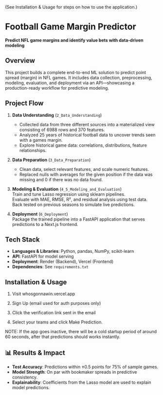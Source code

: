 (See Installation & Usage for steps on how to use the application.)

# Football Game Margin Predictor

**Predict NFL game margins and identify value bets with data-driven modeling**

## Overview
This project builds a complete end-to-end ML solution to predict point spread (margin) in NFL games. It includes data collection, preprocessing, modeling, evaluation, and deployment via an API—showcasing a production-ready workflow for predictive modeling.

## Project Flow
1. **Data Understanding** (`2_Data_Understanding`)   
   - Collected data from three different sources into a materialized view consisting of 6988 rows and 370 features.
   - Analyzed 25 years of historical football data to uncover trends seen with a games margin.
   - Explore historical game data: correlations, distributions, feature relationships.

3. **Data Preparation** (`3_Data_Preparation`)  
   - Clean data, select relevant features, and scale numeric features.
   - Replaced nulls with averages for the given position if the data was missing and 0 if there was no data found.

4. **Modeling & Evaluation** (`4_5_Modeling_and_Evaluation`)  
   Train and tune Lasso regression using sklearn pipelines.  
   Evaluate with MAE, RMSE, R², and residual analysis using test data.
   Back tested on previous seasons to simulate live predictions.
   

5. **Deployment** (`6_Deployment`)  
   Package the trained pipeline into a FastAPI application that serves predictions to a Next.js frontend.

## Tech Stack
- **Languages & Libraries**: Python, pandas, NumPy, scikit-learn  
- **API**: FastAPI for model serving  
- **Deployment**: Render (Backend), Vercel (Frontend)  
- **Dependencies**: See `requirements.txt`

## Installation & Usage

1. Visit whosgonnawin.vercel.app

2. Sign Up (email used for auth purposes only)

3. Click the verification link sent in the email

4. Select your teams and click Make Prediction.


NOTE: If the app goes inactive, there will be a cold startup period of around 60 seconds, after that predictions should works instantly. 

## 📊 Results & Impact
- **Test Accuracy**: Predictions within ±0.5 points for 75% of sample games.  
- **Model Strength**: On par with bookmaker spreads in predictive consistency.  
- **Explainability**: Coefficients from the Lasso model are used to explain model predictions.
